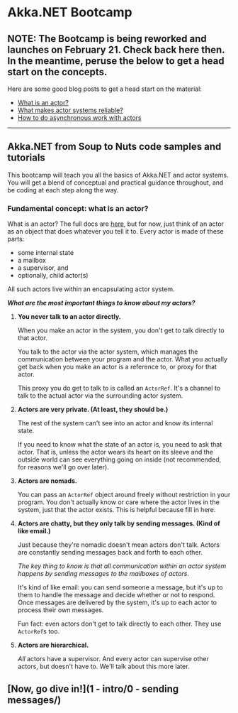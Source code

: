 # Akka.NET Bootcamp

## NOTE: The Bootcamp is being reworked and launches on February 21. Check back here then. In the meantime, peruse the below to get a head start on the concepts. 

Here are some good blog posts to get a head start on the material:
- [What is an actor?](http://petabridge.com/blog/akkadotnet-what-is-an-actor/)
- [What makes actor systems reliable?](http://petabridge.com/blog/how-actors-recover-from-failure-hierarchy-and-supervision/)
- [How to do asynchronous work with actors](http://petabridge.com/blog/akkadotnet-async-actors-using-pipeto/)

*****

## Akka.NET from Soup to Nuts code samples and tutorials

This bootcamp will teach you all the basics of Akka.NET and actor systems. You will get a blend of conceptual and practical guidance throughout, and be coding at each step along the way. 

### Fundamental concept: what is an actor?
What is an actor? The full docs are [here](https://akkadotnet.github.io/wiki/Actors), but for now, just think of an actor as an object that does whatever you tell it to. Every actor is made of these parts:

- some internal state
- a mailbox
- a supervisor, and
- optionally, child actor(s)

All such actors live within an encapsulating actor system. 

***What are the most important things to know about my actors?***

1. **You never talk to an actor directly.**

	When you make an actor in the system, you don't get to talk directly to that actor. 

	You talk to the actor via the actor system, which manages the communication between your program and the actor. What you actually get back when you make an actor is a reference to, or proxy for that actor. 

	This proxy you do get to talk to is called an `ActorRef`. It's a channel to talk to the actual actor via the surrounding actor system.

1. **Actors are very private. (At least, they should be.)**

	The rest of the system can't see into an actor and know its internal state.
	
	If you need to know what the state of an actor is, you need to ask that actor. That is, unless the actor wears its heart on its sleeve and the outside world can see everything going on inside (not recommended, for reasons we'll go over later).

1. **Actors are nomads.**

	You can pass an `ActorRef` object around freely without restriction in your program. You don't actually know or care where the actor lives in the system, just that the actor exists. This is helpful because fill in here.

1. **Actors are chatty, but they only talk by sending messages. (Kind of like email.)**

	Just because they're nomadic doesn't mean actors don't talk. Actors are constantly sending messages back and forth to each other.

	*The key thing to know is that all communication within an actor system happens by sending messages to the mailboxes of actors*. 

	It's kind of like email: you can send someone a message, but it's up to them to handle the message and decide  whether or not to respond. Once messages are delivered by the system, it's up to each actor to process their own messages.

	Fun fact: even actors don't get to talk directly to each other. They use `ActorRef`s too.

1. **Actors are hierarchical.**

	*All* actors have a supervisor. And every actor can supervise other actors, but doesn't have to. We'll talk about this more later.
	


## [Now, go dive in!](1 - intro/0 - sending messages/)
